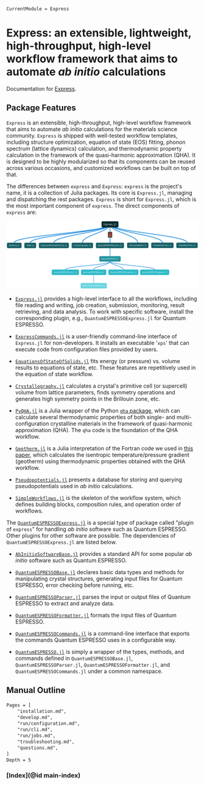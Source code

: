 ```@meta
CurrentModule = Express
```

# Express: an extensible, lightweight, high-throughput, high-level workflow framework that aims to automate _ab initio_ calculations

Documentation for [Express](https://github.com/MineralsCloud/Express.jl).

## Package Features

`Express` is an extensible, high-throughput, high-level workflow framework that aims to
automate _ab initio_ calculations for the materials science community. `Express` is shipped
with well-tested workflow templates, including structure optimization, equation of state
(EOS) fitting, phonon spectrum (lattice dynamics) calculation, and thermodynamic property
calculation in the framework of the quasi-harmonic approximation (QHA). It is designed to be
highly modularized so that its components can be reused across various occasions, and
customized workflows can be built on top of that.

The differences between `express` and `Express`:
`express` is the project's name, it is a collection of Julia packages.
Its core is `Express.jl`, managing and dispatching the rest packages.
`Express` is short for `Express.jl`, which is the most important component of `express`.
The direct components of `express` are:

![components](assets/components.png)

- [`Express.jl`](https://github.com/MineralsCloud/Express.jl) provides a high-level
  interface to all the workflows, including file reading and writing, job creation,
  submission, monitoring, result retrieving, and data analysis. To work with specific
  software, install the corresponding plugin, e.g., `QuantumESPRESSOExpress.jl` for Quantum
  ESPRESSO.

- [`ExpressCommands.jl`](https://github.com/MineralsCloud/ExpressCommands.jl) is a
  user-friendly command-line interface of `Express.jl` for non-developers. It installs an
  executable '`xps`' that can execute code from configuration files provided by users.

- [`EquationsOfStateOfSolids.jl`](https://github.com/MineralsCloud/EquationsOfStateOfSolids.jl)
  fits energy (or pressure) vs. volume results to equations of state, etc. These features
  are repetitively used in the equation of state workflow.

- [`Crystallography.jl`](https://github.com/MineralsCloud/Crystallography.jl) calculates a
  crystal's primitive cell (or supercell) volume from lattice parameters, finds symmetry
  operations and generates high symmetry points in the Brillouin zone, etc.

- [`PyQHA.jl`](https://github.com/MineralsCloud/PyQHA.jl) is a Julia wrapper of the
  Python [`qha` package](https://github.com/MineralsCloud/qha), which can calculate
  several thermodynamic properties of both single- and multi-configuration crystalline
  materials in the framework of quasi-harmonic approximation (QHA). The `qha` code is the
  foundation of the QHA workflow.

- [`Geotherm.jl`](https://github.com/MineralsCloud/Geotherm.jl) is a Julia interpretation
  of the Fortran code we used in
  [this paper](https://agupubs.onlinelibrary.wiley.com/doi/full/10.1002/2017GL073294), which
  calculates the isentropic temperature/pressure gradient (geotherm) using thermodynamic
  properties obtained with the QHA workflow.

- [`Pseudopotentials.jl`](https://github.com/MineralsCloud/Pseudopotentials.jl) presents a
  database for storing and querying pseudopotentials used in _ab initio_ calculations.

- [`SimpleWorkflows.jl`](https://github.com/MineralsCloud/SimpleWorkflows.jl) is the
  skeleton of the workflow system, which defines building blocks, composition rules, and
  operation order of workflows.

The
[`QuantumESPRESSOExpress.jl`](https://github.com/MineralsCloud/QuantumESPRESSOExpress.jl) is
a special type of package called "plugin of `express`" for handling _ab initio_ software
such as Quantum ESPRESSO. Other plugins for other software are possible. The dependencies of
`QuantumESPRESSOExpress.jl` are listed below.

- [`AbInitioSoftwareBase.jl`](https://github.com/MineralsCloud/AbInitioSoftwareBase.jl)
  provides a standard API for some popular _ab initio_ software such as Quantum ESPRESSO.

- [`QuantumESPRESSOBase.jl`](https://github.com/MineralsCloud/QuantumESPRESSOBase.jl)
  declares basic data types and methods for manipulating crystal structures, generating
  input files for Quantum ESPRESSO, error checking before running, etc.

- [`QuantumESPRESSOParser.jl`](https://github.com/MineralsCloud/QuantumESPRESSOParser.jl)
  parses the input or output files of Quantum ESPRESSO to extract and analyze data.

- [`QuantumESPRESSOFormatter.jl`](https://github.com/MineralsCloud/QuantumESPRESSOFormatter.jl)
  formats the input files of Quantum ESPRESSO.

- [`QuantumESPRESSOCommands.jl`](https://github.com/MineralsCloud/QuantumESPRESSOCommands.jl)
  is a command-line interface that exports the commands Quantum ESPRESSO uses in a
  configurable way.

- [`QuantumESPRESSO.jl`](https://github.com/MineralsCloud/QuantumESPRESSO.jl) is simply a
  wrapper of the types, methods, and commands defined in `QuantumESPRESSOBase.jl`,
  `QuantumESPRESSOParser.jl`, `QuantumESPRESSOFormatter.jl`, and
  `QuantumESPRESSOCommands.jl` under a common namespace.

## Manual Outline

```@contents
Pages = [
    "installation.md",
    "develop.md",
    "run/configuration.md",
    "run/cli.md",
    "run/jobs.md",
    "troubleshooting.md",
    "questions.md",
]
Depth = 5
```

### [Index](@id main-index)

```@index

```
